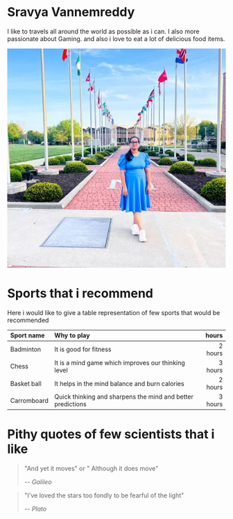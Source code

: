 # Sravya Vannemreddy

I like to travels all around the world as possible as i can. I also more passionate about Gaming. and also i love to eat a lot of delicious food items.

![My Image](./Sravya_image.jpg)


# Sports that i recommend

Here i would like to give a table representation of few sports that would be recommended

|**Sport name**| **Why to play**                                               | **hours** |
|:-------------|:-------------------------------------------------------       |----------:|
|Badminton     | It is good for fitness                                        | 2 hours   |
|Chess         | It is a mind game which improves our thinking level           | 3 hours   |
|Basket ball   | It helps in the mind balance and burn calories                | 2 hours   |
|Carromboard   | Quick thinking and sharpens the mind and better predictions   | 3 hours   |

# Pithy quotes of few scientists that i like

> "And yet it moves" or " Although it does move"
>
> -- *Galileo*

 
> "I've loved the stars too fondly to be fearful of the light"
>
> -- *Plato*


